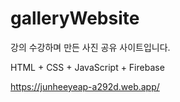 # galleryWebsite

강의 수강하며 만든 사진 공유 사이트입니다.
 
HTML + CSS + JavaScript + Firebase
 
https://junheeyeap-a292d.web.app/

